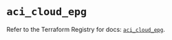 # `aci_cloud_epg`

Refer to the Terraform Registry for docs: [`aci_cloud_epg`](https://registry.terraform.io/providers/ciscodevnet/aci/2.17.0/docs/resources/cloud_epg).
